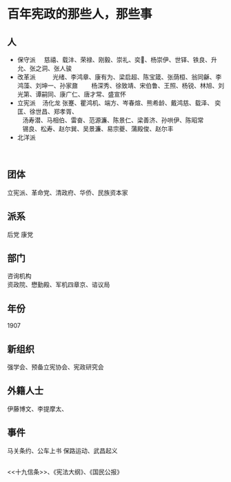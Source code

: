 # 百年宪政的那些人，那些事

## 人 
* 保守派
     慈禧、载沣、荣禄、刚毅、崇礼、奕、杨崇伊、世铎、铁良、升允、张之洞、张人骏    
* 改革派       
    光绪、李鸿章、康有为、梁启超、陈宝箴、张荫桓、翁同龢、李鸿藻、刘坤一、孙家鼐               
    杨深秀、徐致靖、宋伯鲁、王照、杨锐、林旭、刘光第、谭嗣同、康广仁、唐才常、盛宣怀  
* 立宪派
    汤化龙 张蹇、瞿鸿机、端方、岑春煊、熊希龄、戴鸿慈、载泽、 奕匡、徐世昌、郑孝胥、  
    汤寿潜、马相伯、雷奋、范源濂、陈景仁、梁善济、孙哄伊、陈昭常   
    锡良、松寿、赵尔巽、吴景濂、易宗夔、蒲殿俊、赵尔丰   
* 北洋派
    
  
## 团体

立宪派、革命党、清政府、华侨、民族资本家

## 派系
   后党 康党

## 部门
 咨询机构  
 资政院、懋勤殿、军机四章京、谘议局
 
## 年份 

   1907

## 新组织
 强学会、预备立宪协会、宪政研究会
## 外籍人士
伊藤博文、李提摩太、
## 事件
马关条约、公车上书
保路运动、武昌起义

## 
<<十九信条>>、《宪法大纲》、《国民公报》
